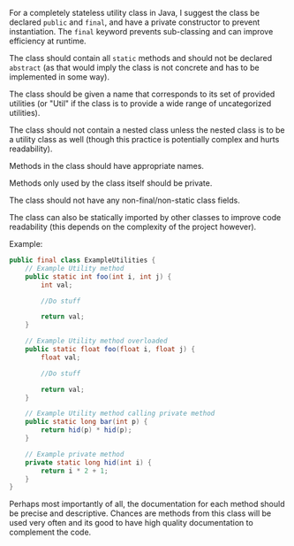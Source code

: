For a completely stateless utility class in Java, I suggest the class be declared `public` and `final`, and have a private constructor to prevent instantiation. The `final` keyword prevents sub-classing and can improve efficiency at runtime.

The class should contain all `static` methods and should not be declared `abstract` (as that would imply the class is not concrete and has to be implemented in some way).

The class should be given a name that corresponds to its set of provided utilities (or "Util" if the class is to provide a wide range of uncategorized utilities).

The class should not contain a nested class unless the nested class is to be a utility class as well (though this practice is potentially complex and hurts readability).

Methods in the class should have appropriate names.

Methods only used by the class itself should be private.

The class should not have any non-final/non-static class fields.

The class can also be statically imported by other classes to improve code readability (this depends on the complexity of the project however).

Example:

```java
public final class ExampleUtilities {
    // Example Utility method
    public static int foo(int i, int j) {
        int val;

        //Do stuff

        return val;
    }

    // Example Utility method overloaded
    public static float foo(float i, float j) {
        float val;

        //Do stuff

        return val;
    }

    // Example Utility method calling private method
    public static long bar(int p) {
        return hid(p) * hid(p);
    }

    // Example private method
    private static long hid(int i) {
        return i * 2 + 1;
    }
}
```

Perhaps most importantly of all, the documentation for each method should be precise and descriptive. Chances are methods from this class will be used very often and its good to have high quality documentation to complement the code.